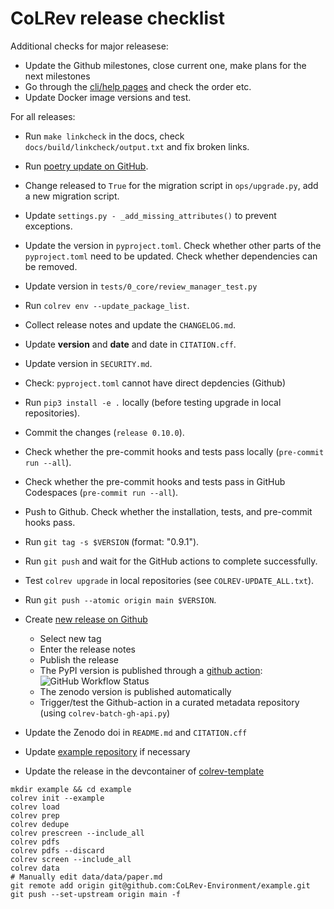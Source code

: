 # CoLRev release checklist

Additional checks for major releasese:

- Update the Github milestones, close current one, make plans for the next milestones
- Go through the [cli/help pages](https://colrev.readthedocs.io/en/latest/manual/cli.html) and check the order etc.
- Update Docker image versions and test.

For all releases:

- Run `make linkcheck` in the docs, check `docs/build/linkcheck/output.txt` and fix broken links.
- Run [poetry update on GitHub](https://github.com/CoLRev-Environment/colrev/actions/workflows/poetry_update.yml).
- Change released to `True` for the migration script in `ops/upgrade.py`, add a new migration script.
- Update `settings.py - _add_missing_attributes()` to prevent exceptions.
- Update the version in `pyproject.toml`. Check whether other parts of the `pyproject.toml` need to be updated. Check whether dependencies can be removed.
- Update version in `tests/0_core/review_manager_test.py`
- Run `colrev env --update_package_list`.
- Collect release notes and update the `CHANGELOG.md`.
- Update **version** and **date**  and date in `CITATION.cff`.
- Update version in `SECURITY.md`.
- Check: `pyproject.toml` cannot have direct depdencies (Github)
- Run `pip3 install -e .` locally (before testing upgrade in local repositories).
- Commit the changes (`release 0.10.0`).
- Check whether the pre-commit hooks and tests pass locally (``pre-commit run --all``).
- Check whether the pre-commit hooks and tests pass in GitHub Codespaces (``pre-commit run --all``).
- Push to Github. Check whether the installation, tests, and pre-commit hooks pass.
- Run `git tag -s $VERSION` (format: "0.9.1").
- Run `git push` and wait for the GitHub actions to complete successfully.
- Test `colrev upgrade` in local repositories (see `COLREV-UPDATE_ALL.txt`).
- Run `git push --atomic origin main $VERSION`.

- Create [new release on Github](https://github.com/CoLRev-Environment/colrev/releases/new)
    - Select new tag
    - Enter the release notes
    - Publish the release
    - The PyPI version is published through a [github action](https://github.com/CoLRev-Environment/colrev/actions/workflows/publish.yml):  ![GitHub Workflow Status](https://img.shields.io/github/actions/workflow/status/CoLRev-Ecosystem/colrev/publish.yml)
    - The zenodo version is published automatically
    - Trigger/test the Github-action in a curated metadata repository (using ``colrev-batch-gh-api.py``)

- Update the Zenodo doi in `README.md` and `CITATION.cff`
- Update [example repository](https://github.com/CoLRev-Environment/example) if necessary
- Update the release in the devcontainer of [colrev-template](https://github.com/CoLRev-Environment/colrev-template)

```
mkdir example && cd example
colrev init --example
colrev load
colrev prep
colrev dedupe
colrev prescreen --include_all
colrev pdfs
colrev pdfs --discard
colrev screen --include_all
colrev data
# Manually edit data/data/paper.md
git remote add origin git@github.com:CoLRev-Environment/example.git
git push --set-upstream origin main -f
```
